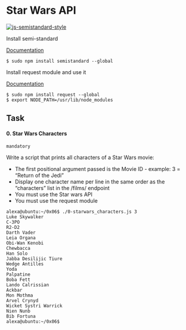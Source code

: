 # Star Wars API
[![js-semistandard-style](https://raw.githubusercontent.com/standard/semistandard/master/badge.svg)](https://github.com/standard/semistandard)

Install semi-standard

[Documentation](https://intranet.alxswe.com/rltoken/WjMvQfBMKBdsNUuHyg55Dw)

    $ sudo npm install semistandard --global

Install request module and use it

[Documentation](https://intranet.alxswe.com/rltoken/BWz2gc45S-nZaxEY6GA6Zw)

    $ sudo npm install request --global
    $ export NODE_PATH=/usr/lib/node_modules


## Task


#### 0. Star Wars Characters
`mandatory`

Write a script that prints all characters of a Star Wars movie:

   - The first positional argument passed is the Movie ID - example: 3 = “Return of the Jedi”
   - Display one character name per line in the same order as the “characters” list in the /films/ endpoint
   - You must use the Star wars API
   - You must use the request module

    alexa@ubuntu:~/0x06$ ./0-starwars_characters.js 3
    Luke Skywalker
    C-3PO
    R2-D2
    Darth Vader
    Leia Organa
    Obi-Wan Kenobi
    Chewbacca
    Han Solo
    Jabba Desilijic Tiure
    Wedge Antilles
    Yoda
    Palpatine
    Boba Fett
    Lando Calrissian
    Ackbar
    Mon Mothma
    Arvel Crynyd
    Wicket Systri Warrick
    Nien Nunb
    Bib Fortuna
    alexa@ubuntu:~/0x06$ 
